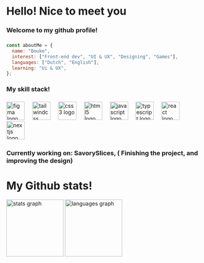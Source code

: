 <h1 align="left">Hello! Nice to meet you</h1>

<h3 align="left">Welcome to my github profile!</h3>

###

```js
const aboutMe = {
  name: "Bouke",
  interest: ["Front-end dev", "UI & UX", "Designing", "Games"],
  languages: ["Dutch", "English"],
  learning: "Ui & UX",
};
```

###

<h3 align="left">My skill stack!</h3>

###

<div align="left">
  <img src="https://cdn.jsdelivr.net/gh/devicons/devicon/icons/figma/figma-original.svg" height="48" alt="figma logo"  />
  <img width="12" />
  <img src="https://cdn.simpleicons.org/tailwindcss/06B6D4" height="48" alt="tailwindcss logo"  />
  <img width="12" />
  <img src="https://cdn.jsdelivr.net/gh/devicons/devicon/icons/css3/css3-original.svg" height="48" alt="css3 logo"  />
  <img width="12" />
  <img src="https://cdn.jsdelivr.net/gh/devicons/devicon/icons/html5/html5-original.svg" height="48" alt="html5 logo"  />
  <img width="12" />
  <img src="https://cdn.jsdelivr.net/gh/devicons/devicon/icons/javascript/javascript-plain.svg" height="48" alt="javascript logo"  />
  <img width="12" />
  <img src="https://cdn.jsdelivr.net/gh/devicons/devicon/icons/typescript/typescript-original.svg" height="48" alt="typescript logo"  />
  <img width="12" />
  <img src="https://cdn.jsdelivr.net/gh/devicons/devicon/icons/react/react-original.svg" height="48" alt="react logo"  />
  <img src="https://cdn.jsdelivr.net/gh/devicons/devicon/icons/nextjs/nextjs-original.svg" height="48" alt="nextjs logo"  />
  <img width="12" />
  <img width="12" />

</div>

###

<h3 align="left">Currently working on: SavorySlices, ( Finishing the project, and improving the design)</h3>

###

<h1 align="left">My Github stats!</h1>
<div align="left">
  <img src="https://github-readme-stats.vercel.app/api?username=Silvaternia&hide_title=false&hide_rank=false&show_icons=true&include_all_commits=true&count_private=true&disable_animations=false&theme=github_dark&locale=en&hide_border=true" height="150" alt="stats graph" />
  <img src="https://github-readme-stats.vercel.app/api/top-langs?username=Silvaternia&locale=en&hide_title=false&layout=compact&card_width=320&langs_count=5&theme=github_dark&hide_border=true" height="150" alt="languages graph"  />
</div>

###
